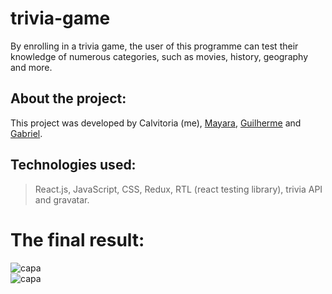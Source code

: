 # trivia-game
By enrolling in a trivia game, the user of this programme can test their knowledge of numerous categories, such as movies, history, geography and more.

## About the project: 
This project was developed by Calvitoria (me), [Mayara](https://github.com/mayaraujom), [Guilherme](https://github.com/GuilhermeRubido) and [Gabriel](https://github.com/ogabrielfef). 

## Technologies used:
> React.js, JavaScript, CSS, Redux, RTL (react testing library), trivia API and gravatar.

# The final result: 
<div>
   <img align="center" alt="capa" src="https://user-images.githubusercontent.com/95686401/184922718-1d6e0e83-3940-4f27-9fdf-47b57ab41d07.gif" />
</div>

<div>
   <img align="center" alt="capa" src="https://user-images.githubusercontent.com/95686401/201725174-cbebb21b-7951-4231-a898-ce52503c459e.png" />
</div>
